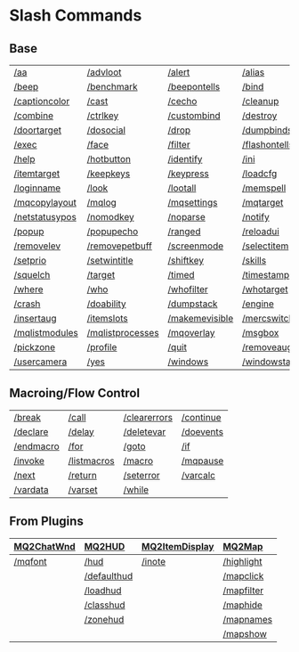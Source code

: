 # Slash Commands
## Base

|   |   |   |   |   |   |
| :--- | :--- | :--- | :--- | :--- | :--- |
| [/aa](aa)                       | [/advloot](advloot)             | [/alert](alert)                 | [/alias](alias)                 | [/altkey](altkey)               | [/banklist](banklist)           |
| [/beep](beep)                   | [/benchmark](benchmark)          | [/beepontells](beepontells)     | [/bind](bind)                   | [/buyitem](buyitem)             | [/caption](caption)             |
| [/captioncolor](captioncolor)   | [/cast](cast)                   | [/cecho](cecho)                 | [/cleanup](cleanup)             | [/char](char)           | [/click](click)                 |
| [/combine](combine)             | [/ctrlkey](ctrlkey)             | [/custombind](/plugins/core-plugins/mq2custombinds/custombind/)       | [/destroy](destroy)             | [/docommand](docommand)         | [/doors](doors)                 |
| [/doortarget](doortarget)       | [/dosocial](dosocial)           | [/drop](drop)                   | [/dumpbinds](dumpbinds)         | [/echo](echo)                   | [/eqtarget](eqtarget)           |
| [/exec](exec)                   | [/face](face)                   | [/filter](filter)               | [/flashontells](flashontells)   | [/foreground](foreground)       | [/framelimiter](framelimiter)   |
| [/help](help)                   | [/hotbutton](hotbutton)         | [/identify](identify)           | [/ini](ini)                     | [/itemnotify](itemnotify)       | [/items](items)                 |
| [/itemtarget](itemtarget)       | [/keepkeys](keepkeys)           | [/keypress](keypress)           | [/loadcfg](loadcfg)             | [/loadspells](loadspells)       | [/location](location)           |
| [/loginname](loginname)         | [/look](look)                   | [/lootall](lootall)             | [/memspell](memspell)           | [/mouseto](mouseto)             | [/multiline](multiline)         |
| [/mqcopylayout](mqcopylayout)   | [/mqlog](mqlog)                 | [/mqsettings](mqsettings)       | [/mqtarget](mqtarget)           | [/multiline](multiline)         | [/netstatusxpos](netstatusxpos) |
| [/netstatusypos](netstatusypos) | [/nomodkey](nomodkey)           | [/noparse](noparse)             | [/notify](notify)               | [/plugin](plugin)               | [/popcustom](popcustom)         |
| [/popup](popup)                 | [/popupecho](popupecho)         | [/ranged](ranged)               | [/reloadui](reloadui)           | [/removeaura](removeaura)       | [/removebuff](removebuff)       |
| [/removelev](removelev)         | [/removepetbuff](removepetbuff) | [/screenmode](screenmode)       | [/selectitem](selectitem)       | [/sellitem](sellitem)           | [/setautorun](setautorun)       |
| [/setprio](setprio)             | [/setwintitle](setwintitle)     | [/shiftkey](shiftkey)           | [/skills](skills)               | [/spellslotinfo](spellslotinfo) | [/spew](spew)                   |
| [/squelch](squelch)             | [/target](target)               | [/timed](timed)                 | [/timestamp](timestamp)         | [/unload](unload)               | [/useitem](useitem)             |
| [/where](where)                 | [/who](who)                     | [/whofilter](whofilter)         | [/whotarget](whotarget)         | [/cachedbuffs](cachedbuffs)     | [/convertitem](convertitem)     |
| [/crash](crash)                 | [/doability](doability)         | [/dumpstack](dumpstack)         | [/engine](engine)               | [/executelink](executelink)     | [/getwintitle](getwintitle)     |
| [/insertaug](insertaug)         | [/itemslots](itemslots)         | [/makemevisible](makemevisible) | [/mercswitch](mercswitch)       | [/mqanon](mqanon)               | [/mqconsole](mqconsole)         |
| [/mqlistmodules](mqlistmodules) | [/mqlistprocesses](mqlistprocesses) | [/mqoverlay](mqoverlay)       | [/msgbox](msgbox)               | [/no](no)                       | [/pet](pet)                     |
| [/pickzone](pickzone)           | [/profile](profile)             | [/quit](quit)                   | [/removeaug](removeaug)         | [/taskquit](taskquit)           | [/tloc](tloc)                   |
| [/usercamera](usercamera)       | [/yes](yes)                     | [/windows](windows)             | [/windowstate](windowstate)     |

## Macroing/Flow Control

|   |   |   |   |
| :--- | :--- | :--- | :--- |
| [/break](break)             | [/call](call)               | [/clearerrors](clearerrors) | [/continue](continue)       |
| [/declare](declare)         | [/delay](delay)             | [/deletevar](deletevar)     | [/doevents](doevents)       |
| [/endmacro](endmacro)       | [/for](for)                 | [/goto](goto)               | [/if](if)                   |
| [/invoke](invoke)           | [/listmacros](listmacros)   | [/macro](macro)             | [/mqpause](mqpause)         |
| [/next](next)               | [/return](return)           | [/seterror](seterror)       | [/varcalc](varcalc)         |
| [/vardata](vardata)         | [/varset](varset)           | [/while](while)             |

## From Plugins
| [MQ2ChatWnd](/plugins/core-plugins/mq2chatwnd/)       | [MQ2HUD](/plugins/core-plugins/mq2hud/)                | [MQ2ItemDisplay](/plugins/core-plugins/mq2itemdisplay/) | [MQ2Map](/plugins/core-plugins/mq2map/)           |
| :--- | :--- | :--- | :--- |
| [/mqfont](/plugins/core-plugins/mq2chatwnd/mqfont)   | [/hud](/plugins/core-plugins/mq2hud/hud)               | [/inote](/plugins/core-plugins/mq2itemdisplay/inote)    | [/highlight](/plugins/core-plugins/mq2map/highlight) |
|                                                       | [/defaulthud](/plugins/core-plugins/mq2hud/defaulthud) |                                                         | [/mapclick](/plugins/core-plugins/mq2map/mapclick)   |
|                                                       | [/loadhud](/plugins/core-plugins/mq2hud/loadhud)       |                                                         | [/mapfilter](/plugins/core-plugins/mq2map/mapfilter) |
|                                                       | [/classhud](/plugins/core-plugins/mq2hud/classhud)     |                                                         | [/maphide](/plugins/core-plugins/mq2map/maphide)     |
|                                                       | [/zonehud](/plugins/core-plugins/mq2hud/zonehud)       |                                                         | [/mapnames](/plugins/core-plugins/mq2map/mapnames)   |
|                                                       |                                                        |                                                         | [/mapshow](/plugins/core-plugins/mq2map/mapshow)     |
